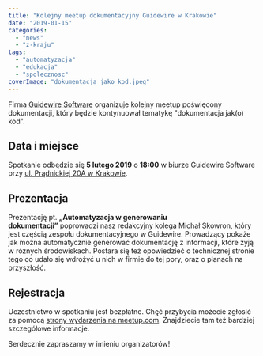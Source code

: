 ```yaml
---
title: "Kolejny meetup dokumentacyjny Guidewire w Krakowie"
date: "2019-01-15"
categories:
  - "news"
  - "z-kraju"
tags:
  - "automatyzacja"
  - "edukacja"
  - "spolecznosc"
coverImage: "dokumentacja_jako_kod.jpeg"
---
```


Firma [Guidewire Software](https://www.guidewire.com/) organizuje kolejny meetup poświęcony dokumentacji, który będzie kontynuował tematykę "dokumentacja jak(o) kod".

## Data i miejsce

Spotkanie odbędzie się **5 lutego 2019** o **18:00** w biurze Guidewire Software przy [ul. Prądnickiej 20A w Krakowie](https://goo.gl/maps/XVr4ySwRk6y).

## Prezentacja

Prezentację pt. **„Automatyzacja w generowaniu dokumentacji”** poprowadzi nasz redakcyjny kolega Michał Skowron, który jest częścią zespołu dokumentacyjnego w Guidewire. Prowadzący pokaże jak można automatycznie generować dokumentację z informacji, które żyją w różnych środowiskach. Postara się też opowiedzieć o technicznej stronie tego co udało się wdrożyć u nich w firmie do tej pory, oraz o planach na przyszłość.

## Rejestracja

Uczestnictwo w spotkaniu jest bezpłatne. Chęć przybycia możecie zgłosić za pomocą [strony wydarzenia na meetup.com](https://www.meetup.com/Guidewire-Krakow/events/258091014/). Znajdziecie tam też bardziej szczegółowe informacje.

Serdecznie zapraszamy w imieniu organizatorów!

